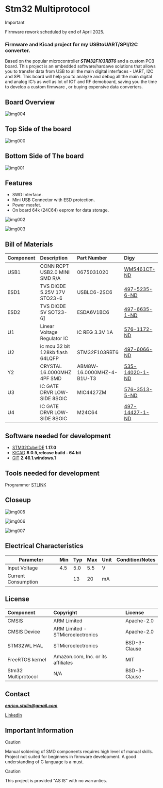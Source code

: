 <!-- For .md file development refers to https://docs.github.com/en -->
# Stm32 Multiprotocol

> [!IMPORTANT]  
> Firmware rework scheduled by end of April 2025.

### Firmware and Kicad project for my USBtoUART/SPI/I2C converter.

Based on the popular microcontroller ***STM32F103RBT6*** and a custom PCB board.
This project is an embedded software/hardawe solutions that allows you to transfer data from USB to all the main digital interfaces - UART, I2C and SPI.
This board will help you to analyze and debug all the main digital and analog IC’s as well as lot of IOT and RF demoboard, saving you the time to develop a custom firmware
, or buying expensive data converters.

## Board Overview

![img004](https://github.com/Stulinaz/STM32F103RB_USB_to_UART_SPI_I2C/blob/master/img/img004.png)

## Top Side of the board

![img000](https://github.com/Stulinaz/STM32F103RB_USB_to_UART_SPI_I2C/blob/master/img/img000.png)

## Bottom Side of The board

![img001](https://github.com/Stulinaz/STM32F103RB_USB_to_UART_SPI_I2C/blob/master/img/img001.png)

## Features 

- SWD Interface.
- Mini USB Connector with ESD protection.
- Power mosfet.
- On board 64k (24C64) eeprom for data storage.

![img002](https://github.com/Stulinaz/STM32F103RB_USB_to_UART_SPI_I2C/blob/master/img/img002.png)

![img003](https://github.com/Stulinaz/STM32F103RB_USB_to_UART_SPI_I2C/blob/master/img/img003.png)

## Bill of Materials

| Component  | Description                      | Part Number              | Digy           |
|:---------  |:----------                       |:-------                  |:-------        |        
| USB1       | CONN RCPT USB2.0 MINI SMD R/A    | 0675031020               | [WM5461CT-ND](https://www.digikey.it/it/products/detail/molex/0675031020/1624424?s=N4IgTCBcDaIOoFkCsAWAbARgMIBUC0AcgCIgC6AvkA)                      |
| ESD1       | TVS DIODE 5.25V 17V STO23-6      | USBLC6-2SC6              | [497-5235-6-ND](https://www.digikey.it/it/products/detail/stmicroelectronics/USBLC6-2SC6/1040559)                                                   |
| ESD2       | TVS DIODE 5V SOT23-6]            | ESDA6V1BC6               | [497-6635-1-ND](https://www.digikey.it/it/products/detail/stmicroelectronics/ESDA6V1BC6/1037985?s=N4IgTCBcDaICwE4DsBaAbGgzAVhQRhQDkAREAXQF8g)       |
| U1         | Linear Voltage Regulator IC      | IC REG 3.3V 1A           | [576-1172-ND](https://www.digikey.it/it/products/detail/microchip-technology/MIC39100-3-3WS/771641?s=N4IgTCBcDaIKwHYBsBaAjGhYUDkAiIAugL5A)          |
| U2         | ic mcu 32 bit 128kb flash 64LQFP | STM32F103RBT6            | [497-6066-ND](https://www.digikey.it/it/products/detail/stmicroelectronics/STM32F103RBT6/1646341?s=N4IgTCBcDaICwE4DsBaAbABjWlA5AIiALoC%2BQA)        |
| Y2         | CRYSTAL 16.0000MHZ 4PF SMD       | ABM8W-16.0000MHZ-4-B1U-T3| [535-14020-1-ND](https://www.digikey.it/it/products/detail/abracon-llc/ABM8W-16-0000MHZ-4-B1U-T3/7172791?s=N4IgTCBcDaIKwGY4FoCMAWADGTbkDkAREAXQF8g) |
| U3         | IC GATE DRVR LOW-SIDE 8SOIC      | MIC4427ZM                | [576-3513-5-ND](https://www.digikey.it/it/products/detail/microchip-technology/MIC4427ZM/1029913?s=N4IgTCBcDaIKwHYBsBaAzHAjGlcUDkAREAXQF8g)         |
| U4         | IC GATE DRVR LOW-SIDE 8SOIC      | M24C64                   | [497-14427-1-ND](https://www.digikey.it/it/products/detail/stmicroelectronics/M24C64-DRMN3TP-K/4729231?s=N4IgTCBcDaICwE4DsBaAjHOZVpQOQBEQBdAXyA)    |     

## Software needed for development

- [STM32CubeIDE](https://www.st.com/en/development-tools/stm32cubeide.html) **1.17.0**
- [KICAD](https://www.kicad.org/) **8.0.5,release build - 64 bit**
- [GIT](https://git-scm.com/) **2.46.1.windows.1**

## Tools needed for development

Programmer [STLINK](https://www.st.com/en/development-tools/st-link-v2.html)

## Closeup

![img005](https://github.com/Stulinaz/STM32F103RB_USB_to_UART_SPI_I2C/blob/master/img/img005.png)

![img006](https://github.com/Stulinaz/STM32F103RB_USB_to_UART_SPI_I2C/blob/master/img/img006.png)

![img007](https://github.com/Stulinaz/STM32F103RB_USB_to_UART_SPI_I2C/blob/master/img/img007.png)

## Electrical Characteristics

| **Parameter**         | **Min** | **Typ** | **Max** | **Unit** | **Condition/Notes**   |
|-----------------------|---------|---------|---------|----------|-----------------------|
| Input Voltage         | 4.5     | 5.0     | 5.5     | V        |                       |
| Current Consumption   |         | 13      | 20      | mA       |                       |

## License

| Component                                    | Copyright                          | License                                          |
|:---------                                    |:----------                         |:-------                                          |
| CMSIS                                        | ARM Limited                        | Apache-2.0                                       |
| CMSIS Device                                 | ARM Limited - STMicroelectronics   | Apache-2.0                                       |
| STM32WL HAL                                  | STMicroelectronics                 | BSD-3-Clause                                     |
| FreeRTOS kernel                              | Amazon.com, Inc. or its affiliates | MIT                                              |
| Stm32 Multiprotocol                          | N/A                                | BSD-3-Clause                                     |

## Contact

***enrico.stulin@gmail.com***

[LinkedIn](https://www.linkedin.com/in/enrico-stulin-14090b146/)

## Important Information

> [!CAUTION]
> Manual soldering of SMD components requires high level of manual skills.
> Project not suited for beginners in firmware development.
> A good understanding of C language is a must.

> [!CAUTION]
> This project is provided "AS IS" with no warranties. 